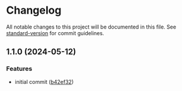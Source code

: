 # Changelog

All notable changes to this project will be documented in this file. See [standard-version](https://github.com/conventional-changelog/standard-version) for commit guidelines.

## 1.1.0 (2024-05-12)


### Features

* initial commit ([b42ef32](https://github.com/dvcol/tvdb-http-client/commit/b42ef32365da6721206b1bdec3a6bf349c4c8a55))
